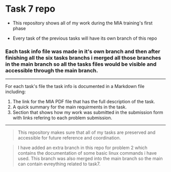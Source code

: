 # Task 7 repo

- This repository shows all of my work during the MIA training's first phase

- Every task of the previous tasks will have its own branch of this repo

### Each task info file was made in it's own branch and then after finishing all the six tasks branchs i merged all those branches in the main branch so all the tasks files would be visible and accessible through the main branch.
---
For each task's file the task info is documented in a Markdown file including: 

1. The link for the MIA PDF file that has the full description of the task.  
2. A quick summary for the main requirments in the task.  
3. Section that shows how my work was submitted in the submission form with links refering to each problem submission.
----

> This repository makes sure that all of my tasks are preserved and accessible for future reference and
coordination.
 
> I have added an extra branch in this repo for problem 2 which contains the documentation of some basic linux commands i have used. This branch was also merged into the main branch so the main can contain evreything related to task7.